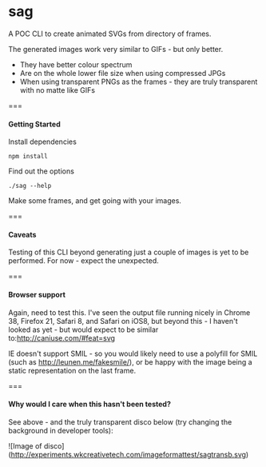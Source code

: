 sag
===

A POC CLI to create animated SVGs from directory of frames. 

The generated images work very similar to GIFs - but only better.

- They have better colour spectrum
- Are on the whole lower file size when using compressed JPGs
- When using transparent PNGs as the frames - they are truly transparent with no matte like GIFs

===

#### Getting Started

Install dependencies

```
npm install
```


Find out the options
```
./sag --help
```


Make some frames, and get going with your images.

===

#### Caveats

Testing of this CLI beyond generating just a couple of images is yet to be performed. For now - expect the unexpected.

===

#### Browser support

Again, need to test this. I've seen the output file running nicely in Chrome 38, Firefox 21, Safari 8, and Safari on iOS8, but beyond this - I haven't looked as yet - but would expect to be similar to:http://caniuse.com/#feat=svg 

IE doesn't support SMIL - so you would likely need to use a polyfill for SMIL (such as http://leunen.me/fakesmile/), or be happy with the image being a static representation on the last frame.

===

#### Why would I care when this hasn't been tested?

See above - and the truly transparent disco below (try changing the background in developer tools):

![Image of disco]
(http://experiments.wkcreativetech.com/imageformattest/sagtransb.svg)

